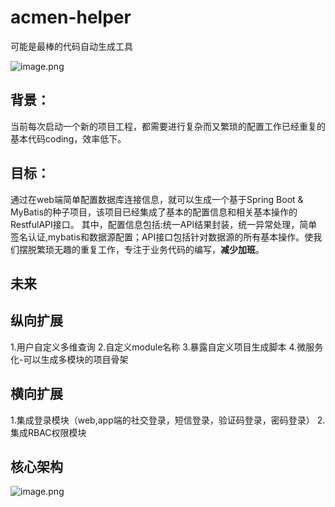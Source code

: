 # acmen-helper
可能是最棒的代码自动生成工具

![image.png](https://upload-images.jianshu.io/upload_images/7220971-71402650b5c418c8.png?imageMogr2/auto-orient/strip%7CimageView2/2/w/1240)

##  背景：
当前每次启动一个新的项目工程，都需要进行复杂而又繁琐的配置工作已经重复的基本代码coding，效率低下。
## 目标：
通过在web端简单配置数据库连接信息，就可以生成一个基于Spring Boot & MyBatis的种子项目，该项目已经集成了基本的配置信息和相关基本操作的RestfulAPI接口。
  其中，配置信息包括:统一API结果封装，统一异常处理，简单签名认证,mybatis和数据源配置；API接口包括针对数据源的所有基本操作。使我们摆脱繁琐无趣的重复工作，专注于业务代码的编写，**减少加班**。
  
  

## 未来

纵向扩展
-----
1.用户自定义多维查询
2.自定义module名称
3.暴露自定义项目生成脚本
4.微服务化-可以生成多模块的项目骨架


横向扩展
--------
1.集成登录模块（web,app端的社交登录，短信登录，验证码登录，密码登录）
2.集成RBAC权限模块


## 核心架构

![image.png](https://upload-images.jianshu.io/upload_images/7220971-bf51c25b99c1dc7c.png?imageMogr2/auto-orient/strip%7CimageView2/2/w/1240)

  
  
  

